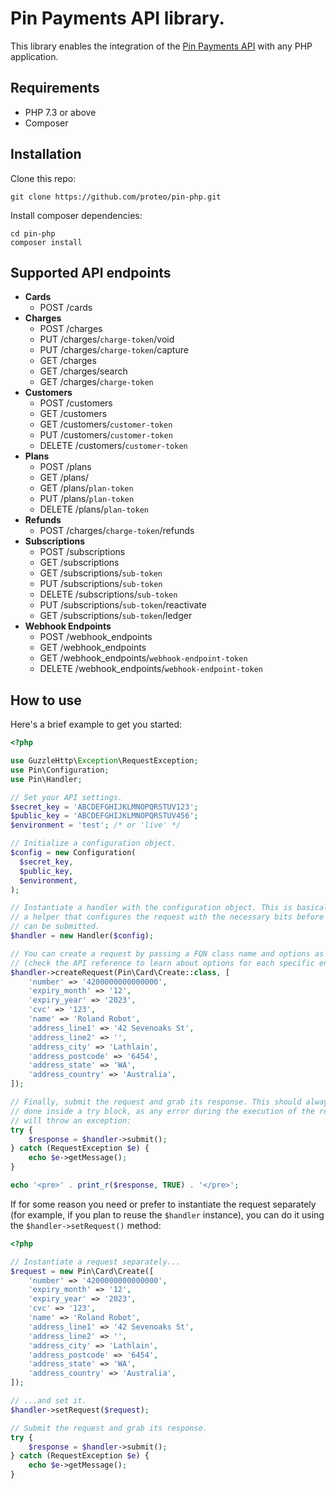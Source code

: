 # Pin Payments API library.

This library enables the integration of the [Pin Payments API](https://pinpayments.com/developers/api-reference) with any PHP application.

## Requirements

- PHP 7.3 or above
- Composer

## Installation

Clone this repo:
```
git clone https://github.com/proteo/pin-php.git
```

Install composer dependencies:
```
cd pin-php
composer install
```

## Supported API endpoints

- **Cards**
    - POST /cards
- **Charges**
    - POST /charges
    - PUT /charges/`charge-token`/void
    - PUT /charges/`charge-token`/capture
    - GET /charges
    - GET /charges/search
    - GET /charges/`charge-token`
- **Customers**
    - POST /customers
    - GET /customers
    - GET /customers/`customer-token`
    - PUT /customers/`customer-token`
    - DELETE /customers/`customer-token`
- **Plans**
    - POST /plans
    - GET /plans/
    - GET /plans/`plan-token`
    - PUT /plans/`plan-token`
    - DELETE /plans/`plan-token`
- **Refunds**
    - POST /charges/`charge-token`/refunds
- **Subscriptions**
    - POST /subscriptions
    - GET /subscriptions
    - GET /subscriptions/`sub-token`
    - PUT /subscriptions/`sub-token`
    - DELETE /subscriptions/`sub-token`
    - PUT /subscriptions/`sub-token`/reactivate
    - GET /subscriptions/`sub-token`/ledger
- **Webhook Endpoints**
    - POST /webhook_endpoints
    - GET /webhook_endpoints
    - GET /webhook_endpoints/`webhook-endpoint-token`
    - DELETE /webhook_endpoints/`webhook-endpoint-token`

## How to use

Here's a brief example to get you started:

```php
<?php

use GuzzleHttp\Exception\RequestException;
use Pin\Configuration;
use Pin\Handler;

// Set your API settings.
$secret_key = 'ABCDEFGHIJKLMNOPQRSTUV123';
$public_key = 'ABCDEFGHIJKLMNOPQRSTUV456';
$environment = 'test'; /* or 'live' */

// Initialize a configuration object.
$config = new Configuration(
  $secret_key,
  $public_key,
  $environment,
);

// Instantiate a handler with the configuration object. This is basically
// a helper that configures the request with the necessary bits before it
// can be submitted.
$handler = new Handler($config);

// You can create a request by passing a FQN class name and options as arguments
// (check the API reference to learn about options for each specific endpoint):
$handler->createRequest(Pin\Card\Create::class, [
    'number' => '4200000000000000',
    'expiry_month' => '12',
    'expiry_year' => '2023',
    'cvc' => '123',
    'name' => 'Roland Robot',
    'address_line1' => '42 Sevenoaks St',
    'address_line2' => '',
    'address_city' => 'Lathlain',
    'address_postcode' => '6454',
    'address_state' => 'WA',
    'address_country' => 'Australia',
]);

// Finally, submit the request and grab its response. This should always be
// done inside a try block, as any error during the execution of the request
// will throw an exception:
try {
    $response = $handler->submit();
} catch (RequestException $e) {
    echo $e->getMessage();
}

echo '<pre>' . print_r($response, TRUE) . '</pre>';
```

If for some reason you need or prefer to instantiate the request separately (for example, if you plan to reuse the `$handler` instance), you can do it using the `$handler->setRequest()` method:

```php
<?php

// Instantiate a request separately...
$request = new Pin\Card\Create([
    'number' => '4200000000000000',
    'expiry_month' => '12',
    'expiry_year' => '2023',
    'cvc' => '123',
    'name' => 'Roland Robot',
    'address_line1' => '42 Sevenoaks St',
    'address_line2' => '',
    'address_city' => 'Lathlain',
    'address_postcode' => '6454',
    'address_state' => 'WA',
    'address_country' => 'Australia',
]);

// ...and set it.
$handler->setRequest($request);

// Submit the request and grab its response.
try {
    $response = $handler->submit();
} catch (RequestException $e) {
    echo $e->getMessage();
}
```
